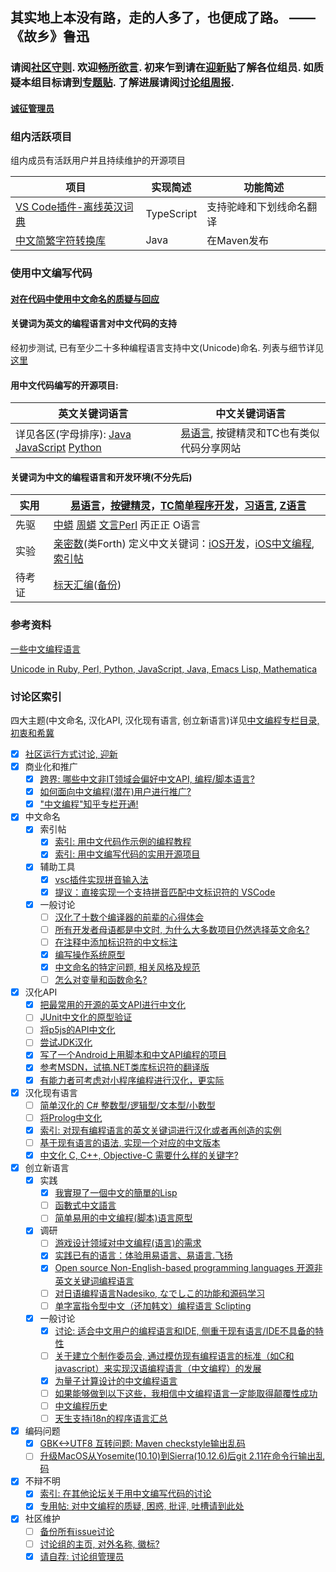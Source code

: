 ## 其实地上本没有路，走的人多了，也便成了路。 —— 《故乡》鲁迅

### 请阅[社区守则](CODE_OF_CONDUCT.md). 欢迎[畅所欲言](https://github.com/program-in-chinese/overview/issues). 初来乍到请在[迎新贴](https://github.com/program-in-chinese/overview/issues/2)了解各位组员. 如质疑本组目标请到[专题贴](https://github.com/program-in-chinese/overview/issues/44). 了解进展请阅[讨论组周报](https://github.com/program-in-chinese/team_website/blob/master/docs/%E8%AE%A8%E8%AE%BA%E7%BB%84%E5%91%A8%E6%8A%A5.md).

#### [诚征管理员](https://github.com/program-in-chinese/overview/issues/38)

### 组内活跃项目
组内成员有活跃用户并且持续维护的开源项目

| 项目 | 实现简述 | 功能简述 |
| ------------- | ------------- | ------------- |
| [VS Code插件-离线英汉词典](https://github.com/program-in-chinese/vscode_english_chinese_dictionary) | TypeScript | 支持驼峰和下划线命名翻译 |
| [中文简繁字符转换库](https://github.com/program-in-chinese/zhconverter) | Java | 在Maven发布 |

### 使用中文编写代码

#### [对在代码中使用中文命名的质疑与回应](https://github.com/program-in-chinese/team_website/blob/master/docs/_posts/2017-10-27-%E5%AF%B9%E5%9C%A8%E4%BB%A3%E7%A0%81%E4%B8%AD%E4%BD%BF%E7%94%A8%E4%B8%AD%E6%96%87%E5%91%BD%E5%90%8D%E7%9A%84%E8%B4%A8%E7%96%91%E4%B8%8E%E5%9B%9E%E5%BA%94.markdown)

#### 关键词为英文的编程语言对中文代码的支持

经初步测试, 已有至少二十多种编程语言支持中文(Unicode)命名. 列表与细节详见[这里](https://github.com/program-in-chinese/team_website/blob/master/docs/_posts/2017-10-23-%E5%9C%A8%E4%B8%8D%E5%90%8C%E7%BC%96%E7%A8%8B%E8%AF%AD%E8%A8%80%E4%B8%AD%E4%BD%BF%E7%94%A8%E4%B8%AD%E6%96%87%E5%91%BD%E5%90%8D.markdown)

#### 用中文代码编写的开源项目:

| 英文关键词语言 | 中文关键词语言 | 
| ------------- | ------------- |
| 详见各区(字母排序): [Java](../../../Java) [JavaScript](../../../JavaScript) [Python](../../../Python)  | [易语言](http://www.5a5x.com/wode_source/etrade/), 按键精灵和TC也有类似代码分享网站 |

#### 关键词为中文的编程语言和开发环境(不分先后)

| 实用 | [易语言](http://www.dywt.com.cn/)，[按键精灵](http://www.anjian.com/)，[TC简单程序开发](http://www1.tyuyan.net/)，[习语言](http://blog.163.com/xiyuyan@yeah/), [Z语言](http://www.zyuyan.org/) |
| ------------- | ------------- |
| 先驱 | [中蟒](http://www.chinesepython.org/) [周蟒](https://code.google.com/archive/p/zhpy/) [文言Perl](https://github.com/audreyt/lingua-sinica-perlyuyan) 丙正正 O语言 |
| 实验 | [亲密数](http://www.qinmishu.org/article/rmd/mylangwhirlwindintro.html)(类Forth) 定义中文关键词：[iOS开发](https://github.com/uxyheaven/yi-ios)，[iOS中文编程](https://github.com/xueyongwei/ePlus), [索引帖](https://github.com/program-in-chinese/overview/issues/25) |
| 待考证 | [标天汇编](http://www.onlinedown.net/soft/50298.htm)([备份](http://www.jgegd.com/biaotian/btasm/btasm.zip)) |

### 参考资料
[一些中文编程语言](http://www.raychase.net/758)

[Unicode in Ruby, Perl, Python, JavaScript, Java, Emacs Lisp, Mathematica](http://xahlee.info/comp/unicode_support_ruby_python_elisp.html)

### 讨论区索引
四大主题(中文命名, 汉化API, 汉化现有语言, 创立新语言)详见[中文编程专栏目录, 初衷和希冀](https://zhuanlan.zhihu.com/p/30882225)
- [x] [社区运行方式讨论, 迎新](https://github.com/program-in-chinese/overview/issues/2)
- [x] 商业化和推广
  - [x] [跨界: 哪些中文非IT领域会偏好中文API, 编程/脚本语言?](https://github.com/program-in-chinese/overview/issues/19)
  - [x] [如何面向中文编程(潜在)用户进行推广?](https://github.com/program-in-chinese/overview/issues/41)
  - [x] ["中文编程"知乎专栏开通!](https://github.com/program-in-chinese/overview/issues/48)
- [x] 中文命名
  - [x] 索引帖 
    - [x] [索引: 用中文代码作示例的编程教程](https://github.com/program-in-chinese/overview/issues/5)
    - [x] [索引: 用中文编写代码的实用开源项目](https://github.com/program-in-chinese/overview/issues/6)
  - [x] 辅助工具
    - [x] [vsc插件实现拼音输入法](https://github.com/program-in-chinese/overview/issues/53)
    - [x] [提议：直接实现一个支持拼音匹配中文标识符的 VSCode](https://github.com/program-in-chinese/overview/issues/55)
  - [x] 一般讨论
    - [ ] [汉化了十数个编译器的前辈的心得体会](https://github.com/program-in-chinese/overview/issues/13)
    - [ ] [所有开发者母语都是中文时, 为什么大多数项目仍然选择英文命名?](https://github.com/program-in-chinese/overview/issues/18)
    - [ ] [在注释中添加标识符的中文标注](https://github.com/program-in-chinese/overview/issues/32)
    - [x] [编写操作系统原型](https://github.com/program-in-chinese/overview/issues/43)
    - [x] [中文命名的特定问题, 相关风格及规范](https://github.com/program-in-chinese/overview/issues/45)
    - [ ] [怎么对变量和函数命名?](https://github.com/program-in-chinese/overview/issues/57)
- [x] 汉化API
  - [x] [把最常用的开源的英文API进行中文化](https://github.com/program-in-chinese/overview/issues/9)
  - [ ] [JUnit中文化的原型验证](https://github.com/program-in-chinese/overview/issues/10)
  - [ ] [将p5js的API中文化](https://github.com/program-in-chinese/overview/issues/20)
  - [ ] [尝试JDK汉化](https://github.com/program-in-chinese/overview/issues/37)
  - [x] [写了一个Android上用脚本和中文API编程的项目](https://github.com/program-in-chinese/overview/issues/51)
  - [x] [参考MSDN，试搞.NET类库标识符的翻译版](https://github.com/program-in-chinese/overview/issues/54)
  - [x] [有能力者可考虑对小程序编程进行汉化，更实际](https://github.com/program-in-chinese/overview/issues/58)
- [x] 汉化现有语言
  - [ ] [简单汉化的 C# 整数型/逻辑型/文本型/小数型](https://github.com/program-in-chinese/overview/issues/23)
  - [ ] [将Prolog中文化](https://github.com/program-in-chinese/overview/issues/24)
  - [x] [索引: 对现有编程语言的英文关键词进行汉化或者再创造的实例](https://github.com/program-in-chinese/overview/issues/25)
  - [ ] [基于现有语言的语法, 实现一个对应的中文版本](https://github.com/program-in-chinese/overview/issues/36)
  - [x] [中文化 C, C++, Objective-C 需要什么样的关键字?](https://github.com/program-in-chinese/overview/issues/40)
- [x] 创立新语言
  - [x] 实践
    - [x] [我實現了一個中文的簡單的Lisp](https://github.com/program-in-chinese/overview/issues/56)
    - [ ] [函數式中文語言](https://github.com/program-in-chinese/overview/issues/60)
    - [ ] [简单易用的中文编程(脚本)语言原型](https://github.com/program-in-chinese/overview/issues/33)
  - [x] 调研
    - [ ] [游戏设计领域对中文编程(语言)的需求](https://github.com/program-in-chinese/overview/issues/22)
    - [x] [实践已有的语言：体验用易语言、易语言.飞扬](https://github.com/program-in-chinese/overview/issues/52)
    - [x] [Open source Non-English-based programming languages 开源非英文关键词编程语言](https://github.com/program-in-chinese/overview/issues/39)
    - [ ] [对日语编程语言Nadesiko, なでしこ的功能和源码学习](https://github.com/program-in-chinese/overview/issues/46)
    - [ ] [单字富指令型中文（还加韩文）编程语言 Sclipting](https://github.com/program-in-chinese/overview/issues/50)
  - [x] 一般讨论
    - [x] [讨论: 适合中文用户的编程语言和IDE, 侧重于现有语言/IDE不具备的特性](https://github.com/program-in-chinese/overview/issues/11)
    - [ ] [关于建立个制作委员会, 通过模仿现有编程语言的标准（如C和javascript）来实现汉语编程语言（中文编程）的发展](https://github.com/program-in-chinese/overview/issues/28)
    - [x] [为量子计算设计的中文编程语言](https://github.com/program-in-chinese/overview/issues/29)
    - [ ] [如果能够做到以下这些，我相信中文编程语言一定能取得颠覆性成功](https://github.com/program-in-chinese/overview/issues/31)
    - [ ] [中文编程历史](https://github.com/program-in-chinese/overview/issues/47)
    - [ ] [天生支持i18n的程序语言汇总](https://github.com/program-in-chinese/overview/issues/59)
- [x] 编码问题
  - [x] [GBK<->UTF8 互转问题: Maven checkstyle输出乱码](https://github.com/program-in-chinese/overview/issues/26)
  - [ ] [升级MacOS从Yosemite(10.10)到Sierra(10.12.6)后git 2.11在命令行输出乱码](https://github.com/program-in-chinese/overview/issues/27)
- [x] 不辩不明
  - [x] [索引: 在其他论坛关于用中文编写代码的讨论](https://github.com/program-in-chinese/overview/issues/3) 
  - [x] [专用帖: 对中文编程的质疑, 困惑, 批评, 吐槽请到此处](https://github.com/program-in-chinese/overview/issues/44)
- [x] 社区维护
  - [ ] [备份所有issue讨论](https://github.com/program-in-chinese/overview/issues/1)
  - [ ] [讨论组的主页, 对外名称, 徽标?](https://github.com/program-in-chinese/overview/issues/12)
  - [x] [请自荐: 讨论组管理员](https://github.com/program-in-chinese/overview/issues/38)
